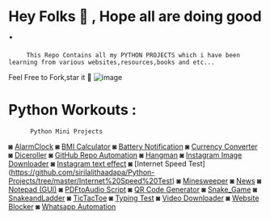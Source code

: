 # Hey Folks 👋 , Hope all are doing good . 
         This Repo Contains all my PYTHON PROJECTS which i have been learning from various websites,resources,books and etc... 
 
 Feel Free to 
 Fork,star it 🌟 
 ![image](https://user-images.githubusercontent.com/70501362/119079462-c52be580-ba15-11eb-8067-be5d17cb9a8d.png)

# Python Workouts :
          Python Mini Projects

◙ [AlarmClock](https://github.com/sirilalithaadapa/Python-Projects/tree/master/Alarm%20Clock])
◙ [BMI Calculator](https://github.com/sirilalithaadapa/Python-Projects/tree/master/BMI%20Calculator)
◙ [Battery Notification](https://github.com/sirilalithaadapa/Python-Projects/tree/master/Battery%20Notification)
◙ [Currency Converter](https://github.com/sirilalithaadapa/Python-Projects/tree/master/Currency%20Converter)
◙ [Diceroller](https://github.com/sirilalithaadapa/Python-Projects/tree/master/Diceroller)
◙ [GitHub Repo Automation](https://github.com/sirilalithaadapa/Python-Projects/tree/master/GitHub%20Repo%20Automation)
◙ [Hangman](https://github.com/sirilalithaadapa/Python-Projects/tree/master/Hangman)
◙ [Instagram Image Downloader](https://github.com/sirilalithaadapa/Python-Projects/tree/master/Instagram%20Image%20Downloader)
◙ [Instagram text effect](https://github.com/sirilalithaadapa/Python-Projects/tree/master/Instagram%20text%20effect)
◙ [Internet Speed Test] (https://github.com/sirilalithaadapa/Python-Projects/tree/master/Internet%20Speed%20Test)
◙ [Minesweeper](https://github.com/sirilalithaadapa/Python-Projects/tree/master/Minesweeper)
◙ [News](https://github.com/sirilalithaadapa/Python-Projects/tree/master/News)
◙ [Notepad (GUI)](https://github.com/sirilalithaadapa/Python-Projects/tree/master/Notepad%20(GUI))
◙ [PDFtoAudio Script](https://github.com/sirilalithaadapa/Python-Projects/tree/master/PDFtoAudio%20Script)
◙ [QR Code Generator](https://github.com/sirilalithaadapa/Python-Projects/tree/master/QR%20Code%20Generator)
◙ [Snake_Game](https://github.com/sirilalithaadapa/Python-Projects/tree/master/Snake_Game)
◙ [SnakeandLadder](https://github.com/sirilalithaadapa/Python-Projects/tree/master/SnakeandLadder)
◙ [TicTacToe](https://github.com/sirilalithaadapa/Python-Projects/tree/master/TicTacToe)
◙ [Typing Test](https://github.com/sirilalithaadapa/Python-Projects/tree/master/Typing%20Test)
◙ [Video Downloader](https://github.com/sirilalithaadapa/Python-Projects/tree/master/Video%20Downloader)
◙ [Website Blocker](https://github.com/sirilalithaadapa/Python-Projects/tree/master/Website%20Blocker)
◙ [Whatsapp Automation](https://github.com/sirilalithaadapa/Python-Projects/tree/master/Whatsapp%20Automation)
